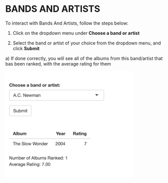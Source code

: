 # BANDS AND ARTISTS

To interact with Bands And Artists, follow the steps below:

1) Click on the dropdown menu under **Choose a band or artist**

2) Select the band or artist of your choice from the dropdown menu, and click **Submit**

a) If done correctly, you will see all of the albums from this band/artist that bas been ranked, with the average rating for them

<!-- Add Image below -->
<img src="../../Images/396_15.png" alt="Band 1" width="400">